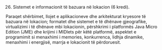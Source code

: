 26. Sistemet e informacionit të bazuara në lokacion (6 kredi).

Paraqet shërbimet, llojet e aplikacioneve dhe arkitekturat kryesore të bazuara në lokacion;
formatet dhe sistemet e të dhënave gjeografike, virtualizimi i të dhënave mbi lokacionin,
përshkrimi i platformës Java Micro Edition (JME) dhe krijimi i MIDlets për këtë platformë,
aspektet e programimit si menaxhimi i memories, konkurrenca, lidhja dinamike, menaxhimi
i energjisë, marrja e lokacionit të përdoruesit.
